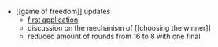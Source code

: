 - [[game of freedom]] updates
	- [first application](https://github.com/orgs/cyber-valley/discussions/3)
	- discussion on the mechanism of [[choosing the winner]]
	- reduced amount of rounds from 16 to 8 with one final